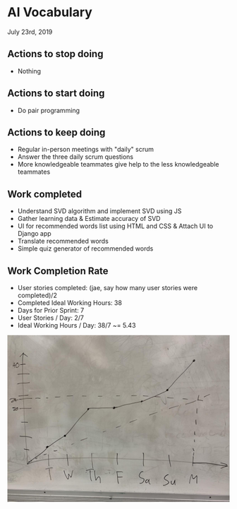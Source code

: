 # AI Vocabulary

July 23rd, 2019

## Actions to stop doing 

- Nothing

## Actions to start doing

- Do pair programming

## Actions to keep doing

- Regular in-person meetings with "daily" scrum
- Answer the three daily scrum questions
- More knowledgeable teammates give help to the less knowledgeable teammates

## Work completed 


- Understand SVD algorithm and implement SVD using JS
- Gather learning data & Estimate accuracy of SVD
- UI for recommended words list using HTML and CSS & Attach UI to Django app
- Translate recommended words
- Simple quiz generator of recommended words


## Work Completion Rate
- User stories completed: (jae, say how many user stories were completed)/2
- Completed Ideal Working Hours: 38
- Days for Prior Sprint: 7
- User Stories / Day: 2/7
- Ideal Working Hours / Day: 38/7 ~= 5.43

![burnupChart](./image0.jpg)
